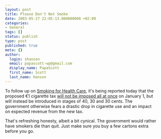 ```yaml
---
layout: post
title: Please Don't Not Smoke
date: 2003-05-27 22:05:13.000000000 +02:00
categories:
- General
tags: []
status: publish
type: post
published: true
meta: {}
author:
  login: shanson
  email: papascott-wp@gmail.com
  display_name: PapaScott
  first_name: Scott
  last_name: Hanson
---
```

<p>To follow up on <a href="/2003/05/10/2224.php">Smoking for Health Care</a>, it's being reported today that the proposed &euro;1 cigarette tax <a href="http://www.heute.t-online.de/ZDFheute/artikel/21/0,1367,WIRT-0-2048021,00.html">will not be imposed all at once</a> on  January 1, but will instead be introduced in stages of 40, 30 and 30 cents. The government otherwise fears a drastic drop in cigarette use and an impact on expected revenue from the new tax.</p>
<p>That's refreshing honesty, albeit a bit cynical. The government would rather have smokers die than quit. Just make sure you buy a few cartons extra before you go.</p>
